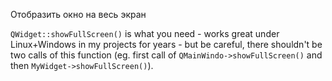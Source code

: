 Отобразить окно на весь экран

`QWidget::showFullScreen()` is what you need - works great under Linux+Windows in my projects for years - but be careful, there shouldn't be two calls of this function (eg. first call of `QMainWindo->showFullScreen()` and then `MyWidget->showFullScreen()`).